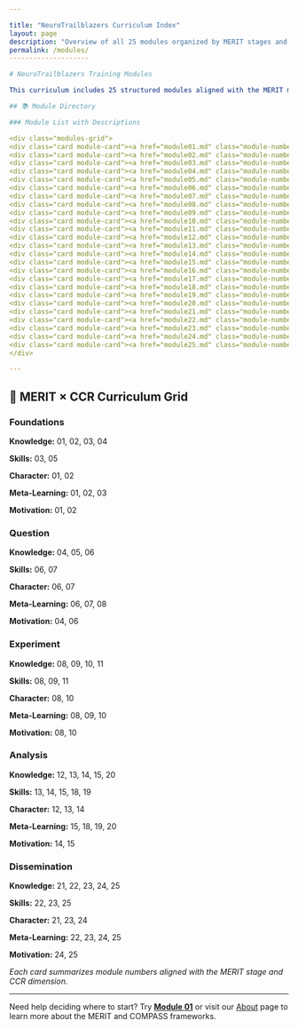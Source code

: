 ```yaml
---

title: "NeuroTrailblazers Curriculum Index"
layout: page
description: "Overview of all 25 modules organized by MERIT stages and CCR dimensions"
permalink: /modules/
--------------------

# NeuroTrailblazers Training Modules

This curriculum includes 25 structured modules aligned with the MERIT model (Mentoring Exceptional Researchers to Innovate and Thrive) and the COMPASS framework (Charting Opportunity, Mastery, Purpose, Agency, Skills, and Self). Each module is tagged by its place in the research pipeline and grounded in CCR (Center for Curriculum Redesign) learning dimensions: Knowledge, Skills, Character, Meta-Learning, and Motivation.

## 📚 Module Directory

### Module List with Descriptions

<div class="modules-grid">
<div class="card module-card"><a href="module01.md" class="module-number-link">01. Scientific Curiosity & Motivation</a><p class="module-description">Orientation to scientific thinking, growth mindset, and curiosity-driven inquiry.</p></div>
<div class="card module-card"><a href="module02.md" class="module-number-link">02. Research Foundations & the Hidden Curriculum</a><p class="module-description">Unwritten norms in science, research roles, and building confidence.</p></div>
<div class="card module-card"><a href="module03.md" class="module-number-link">03. Python and Jupyter for Neuroscience</a><p class="module-description">Intro to coding in Python, Jupyter notebooks, and tools for analysis.</p></div>
<div class="card module-card"><a href="module04.md" class="module-number-link">04. Neuroanatomy for Connectomics</a><p class="module-description">Understanding neural structure at micro- and macro-scale.</p></div>
<div class="card module-card"><a href="module05.md" class="module-number-link">05. Electron Microscopy and Image Basics</a><p class="module-description">EM imaging principles, file formats, and interpretation.</p></div>
<div class="card module-card"><a href="module06.md" class="module-number-link">06. Segmentation 101</a><p class="module-description">Understanding segmentation, labels, and sources of error.</p></div>
<div class="card module-card"><a href="module07.md" class="module-number-link">07. Proofreading and Quality Control</a><p class="module-description">Identifying merge/split errors and assessing segmentation quality.</p></div>
<div class="card module-card"><a href="module08.md" class="module-number-link">08. Hypothesis Testing in Connectomics</a><p class="module-description">Defining and testing hypotheses using statistical tools.</p></div>
<div class="card module-card"><a href="module09.md" class="module-number-link">09. Neuron Morphology & Skeletonization</a><p class="module-description">Exploring cell shape, skeletons, and biofeatures.</p></div>
<div class="card module-card"><a href="module10.md" class="module-number-link">10. Network Science & Graph Representation</a><p class="module-description">Introduction to graphs, adjacency, and connectome structure.</p></div>
<div class="card module-card"><a href="module11.md" class="module-number-link">11. Synapses and Circuit Logic</a><p class="module-description">Mapping synaptic connectivity and interpreting motifs.</p></div>
<div class="card module-card"><a href="module12.md" class="module-number-link">12. Big Data in Connectomics</a><p class="module-description">Storage, querying, and scale-aware design.</p></div>
<div class="card module-card"><a href="module13.md" class="module-number-link">13. Machine Learning in Neuroscience</a><p class="module-description">Intro to ML concepts and supervised/unsupervised learning.</p></div>
<div class="card module-card"><a href="module14.md" class="module-number-link">14. Computer Vision for EM</a><p class="module-description">From filters to deep learning for image understanding.</p></div>
<div class="card module-card"><a href="module15.md" class="module-number-link">15. LLMs for Patch Analysis</a><p class="module-description">Using large language models for continuity, errors, and proofing.</p></div>
<div class="card module-card"><a href="module16.md" class="module-number-link">16. Project-Based Research Planning</a><p class="module-description">Scoping, feasibility, and aligning skills with goals.</p></div>
<div class="card module-card"><a href="module17.md" class="module-number-link">17. Experimental Design & Controls</a><p class="module-description">Establishing valid comparisons and controlling variables.</p></div>
<div class="card module-card"><a href="module18.md" class="module-number-link">18. Data Cleaning and Preprocessing</a><p class="module-description">Handling noise, filtering data, and reproducibility.</p></div>
<div class="card module-card"><a href="module19.md" class="module-number-link">19. Visualization for Insight</a><p class="module-description">Creating visualizations to explore and explain findings.</p></div>
<div class="card module-card"><a href="module20.md" class="module-number-link">20. Statistical Models and Inference</a><p class="module-description">Modeling techniques to interpret neural data.</p></div>
<div class="card module-card"><a href="module21.md" class="module-number-link">21. Reproducibility and FAIR Principles</a><p class="module-description">Ensuring research is findable, accessible, and reproducible.</p></div>
<div class="card module-card"><a href="module22.md" class="module-number-link">22. Scientific Writing & Presentation</a><p class="module-description">Communicating ideas clearly with audience awareness.</p></div>
<div class="card module-card"><a href="module23.md" class="module-number-link">23. Posters, Abstracts, and Conferences</a><p class="module-description">Sharing work with peers and professionals.</p></div>
<div class="card module-card"><a href="module24.md" class="module-number-link">24. Career Pathways & Graduate School Prep</a><p class="module-description">Applying skills and navigating research careers.</p></div>
<div class="card module-card"><a href="module25.md" class="module-number-link">25. Portfolio, Feedback, and Final Project</a><p class="module-description">Curating evidence of learning and capstone feedback.</p></div>
</div>

---
```


## 🧠 MERIT × CCR Curriculum Grid

<div class="framework-grid">
  <div class="merit-stage">
    <h3>Foundations</h3>
    <p><strong>Knowledge:</strong> 01, 02, 03, 04</p>
    <p><strong>Skills:</strong> 03, 05</p>
    <p><strong>Character:</strong> 01, 02</p>
    <p><strong>Meta-Learning:</strong> 01, 02, 03</p>
    <p><strong>Motivation:</strong> 01, 02</p>
  </div>
  <div class="merit-stage">
    <h3>Question</h3>
    <p><strong>Knowledge:</strong> 04, 05, 06</p>
    <p><strong>Skills:</strong> 06, 07</p>
    <p><strong>Character:</strong> 06, 07</p>
    <p><strong>Meta-Learning:</strong> 06, 07, 08</p>
    <p><strong>Motivation:</strong> 04, 06</p>
  </div>
  <div class="merit-stage">
    <h3>Experiment</h3>
    <p><strong>Knowledge:</strong> 08, 09, 10, 11</p>
    <p><strong>Skills:</strong> 08, 09, 11</p>
    <p><strong>Character:</strong> 08, 10</p>
    <p><strong>Meta-Learning:</strong> 08, 09, 10</p>
    <p><strong>Motivation:</strong> 08, 10</p>
  </div>
  <div class="merit-stage">
    <h3>Analysis</h3>
    <p><strong>Knowledge:</strong> 12, 13, 14, 15, 20</p>
    <p><strong>Skills:</strong> 13, 14, 15, 18, 19</p>
    <p><strong>Character:</strong> 12, 13, 14</p>
    <p><strong>Meta-Learning:</strong> 15, 18, 19, 20</p>
    <p><strong>Motivation:</strong> 14, 15</p>
  </div>
  <div class="merit-stage">
    <h3>Dissemination</h3>
    <p><strong>Knowledge:</strong> 21, 22, 23, 24, 25</p>
    <p><strong>Skills:</strong> 22, 23, 25</p>
    <p><strong>Character:</strong> 21, 23, 24</p>
    <p><strong>Meta-Learning:</strong> 22, 23, 24, 25</p>
    <p><strong>Motivation:</strong> 24, 25</p>
  </div>
</div>

<p><em>Each card summarizes module numbers aligned with the MERIT stage and CCR dimension.</em></p>

---

Need help deciding where to start? Try **[Module 01](module01.md)** or visit our [About](/about/) page to learn more about the MERIT and COMPASS frameworks.

